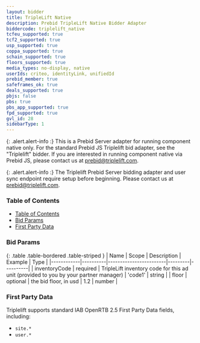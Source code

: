 ```yaml
---
layout: bidder
title: TripleLift Native
description: Prebid TripleLift Native Bidder Adapter
biddercode: triplelift_native
tcfeu_supported: true
tcf2_supported: true
usp_supported: true
coppa_supported: true
schain_supported: true
floors_supported: true
media_types: no-display, native
userIds: criteo, identityLink, unifiedId
prebid_member: true
safeframes_ok: true
deals_supported: true
pbjs: false
pbs: true
pbs_app_supported: true
fpd_supported: true
gvl_id: 28
sidebarType: 1
---
```


{: .alert.alert-info :}
This is a Prebid Server adapter for running component native only. For the standard Prebid JS Triplelift bid adapter, see the "Triplelift" bidder. If you are interested in running component native via Prebid JS, please contact us at <prebid@triplelift.com>.

{: .alert.alert-info :}
The Triplelift Prebid Server bidding adapter and user sync endpoint require setup before beginning. Please contact us at <prebid@triplelift.com>.

### Table of Contents

- [Table of Contents](#table-of-contents)
- [Bid Params](#bid-params)
- [First Party Data](#first-party-data)

<a name="triplelift-bid-params"></a>

### Bid Params

{: .table .table-bordered .table-striped }
| Name       | Scope    | Description            | Example | Type     |
|------------|----------|------------------------|---------|----------|
| inventoryCode | required | TripleLift inventory code for this ad unit (provided to you by your partner manager) | 'code1' | string |
| floor | optional | the bid floor, in usd | 1.2 | number |

<a name="triplelift-first-party"></a>

### First Party Data

Triplelift supports standard IAB OpenRTB 2.5 First Party Data fields, including:

- `site.*`
- `user.*`
